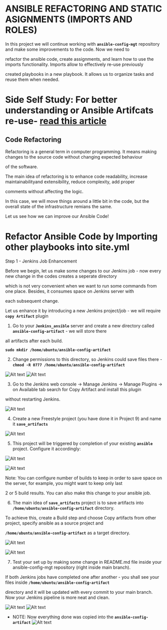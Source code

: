 # ANSIBLE REFACTORING AND STATIC ASIGNMENTS (IMPORTS AND ROLES)

In this project we will continue working with **`ansible-config-mgt`** repository and make some improvements to the code. Now we need to

refactor the ansible code, create assignments, and learn how to use the imports functionality. Imports allow to effectively re-use previously

created playbooks in a new playbook. It allows us to organize tasks and reuse them when needed.

# Side Self Study: For better understanding or Ansible Artifcats re-use- [read this article](https://docs.ansible.com/ansible/latest/user_guide/playbooks_reuse.html)

## Code Refactoring

Refactoring is a general term in computer programming. It means making changes to the source code without changing expected behaviour 

of the software.

The main idea of refactoring is to enhance code readability, increase maintainabilityand extensibility, reduce complexity, add proper 

comments without affecting the logic.

In this case, we will move things around a little bit in the code, but the overall state of the infrastructure remians the same.

Let us see how we can improve our Ansible Code!

# Refactor Ansible Code by Importing other playbooks into site.yml

Step 1 - Jenkins Job Enhancement

Before we begin, let us make some changes to our Jenkins job - now every new change in the codes creates a seperate directory

which is not very convenient when we want to run some commands from one place. Besides, it consumes space on Jenkins server with 

each subsequent change. 

Let us enhance it by introducing a new Jenkins project/job - we will require **`copy Artifact`** plugin

1. Go to your **`Jenkins_ansible`** server and create a new directory called **`ansible-config-artifact`** - we will store there 

all artifacts after each build.

**`sudo mkdir /home/ubuntu/ansible-config-artifact`**

2. Change permissions to this directory, so Jenkins could save files there - **`chmod -R 0777 /home/ubuntu/ansible-config-artifact`**

![Alt text](Images/mkdir.png)
![Alt text](Images/change_permission.png)

3. Go to the Jenkins web console -> Manage Jenkins -> Manage Plugins -> on Available tab search for Copy Artifact and install this plugin

without restarting Jenkins.

![Alt text](Images/copy_artifacts_plugin.png)

4. Create a new Freestyle project (you have done it in Project 9) and name it **`save_artifacts`**

![Alt text](Images/create_freestyle_project.png)

5. This project will be triggered by completion of your existing **`ansible`** project. Configure it accordingly:

![Alt text](Images/save_artifacts_configuration_1.png)

![Alt text](Images/save_artifacts_configuration_2.png)

Note: You can configure number of builds to keep in order to save space on the server, for example, you might want to keep only last

2 or 5 build results. You can also make this change to your ansible job.

6. The main idea of **`save_artifacts`** project is to save artifacts into **`/home/ubuntu/ansible-config-artifact`** directory.

To achieve this, create a Build step and choose Copy artifacts from other project, specify ansible as a source project and

**`/home/ubuntu/ansible-config-artifact`** as a target directory.

![Alt text](Images/save_artifacts_configuration_3.png)

![Alt text](Images/save_artifacts_upstream_projects.png)

7. Test your set up by making some change in README.md file inside your ansible-config-mgt repository (right inside main branch).

If both Jenkins jobs have completed one after another - you shall see your files inside **`/home/ubuntu/ansible-config-artifact`**

directory and it will be updated with every commit to your main branch. Now your Jenkins pipeline is more neat and clean.

![Alt text](Images/edit_changes_readme.png)
![Alt text](Images/Github_repo_save_artifacts.png)

- NOTE: Now everything done was copied into the **`ansible-config-artifact`**
![Alt text](Images/save_config_artifacts.png)